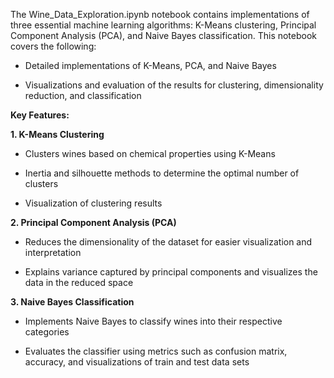 The Wine_Data_Exploration.ipynb notebook contains implementations of three essential machine learning algorithms: K-Means clustering, Principal Component Analysis (PCA), and Naive Bayes classification. This notebook covers the following:

* Detailed implementations of K-Means, PCA, and Naive Bayes

* Visualizations and evaluation of the results for clustering, dimensionality reduction, and classification

**Key Features:**

**1. K-Means Clustering**

* Clusters wines based on chemical properties using K-Means

* Inertia and silhouette methods to determine the optimal number of clusters

* Visualization of clustering results
  
**2. Principal Component Analysis (PCA)**

* Reduces the dimensionality of the dataset for easier visualization and interpretation
  
* Explains variance captured by principal components and visualizes the data in the reduced space
  
**3. Naive Bayes Classification**

* Implements Naive Bayes to classify wines into their respective categories

* Evaluates the classifier using metrics such as confusion matrix, accuracy, and visualizations of train and test data sets
